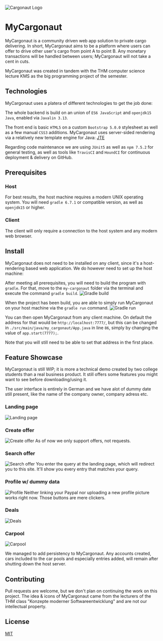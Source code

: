 ![Cargonaut Logo](./mockups/img/logo.png)
# MyCargonaut
MyCargonaut is a community driven web app solution to private cargo delivering. In short, MyCargonaut aims to be a
platform where users can offer to drive other user's cargo from point A to point B. Any monetary transactions will be
handled between users; MyCargonaut will not take a cent in cuts.

MyCargonaut was created in tandem with the THM computer science lecture KMS as the big programming project of the 
semester.

## Technologies

MyCargonaut uses a platera of different technologies to get the job done:

The whole backend is build on an union of `ES6 JavaScript` and `openjdk15 Java`, enabled via `Javalin 3.13`.

The front end is basic `HTML5` on a custom `Bootstrap 5.0.0` stylesheet as well as a few manual 
`CSS3` additions. MyCargonaut uses server-sided rendering via a relatively new template engine for Java: 
[JTE](https://github.com/casid/jte)

Regarding code maintenance we are using `JUnit5` as well as `npm 7.5.2` for general testing, as well as tools like 
`TravisCI` and `HoundCI` for continuous deployment & delivery on GitHub.

## Prerequisites

### Host
For best results, the host machine requires a modern UNIX operating system. You will need `gradle 6.7.1` or compatible 
version, as well as `openjdk15` or higher.

### Client
The client will only require a connection to the host system and any modern web browser.

## Install

MyCargonaut does not need to be installed on any client, since it's a host-rendering based web application. 
We do however need to set up the host machine:

After meeting all prerequisites, you will need to build the program with `gradle`. For that, move to the `my-cargonaut`
folder via the terminal and execute the command `gradle build`.
![Gradle build](./mockups/readme/gradleBuild.png)

When the project has been build, you are able to simply run MyCargonaut on your host machine via the `gradle run` command. 
![Gradle run](./mockups/readme/gradle_run.png)

You can then open MyCargonaut from any client machine. On default the address for that would be `http://localhost:7777/`,
but this can be changed in `./src/main/java/my_cargonaut/App.java` in line `86`, simply by changing the value of 
`app.start(7777);`.

Note that you will still need to be able to set that address in the first place.

## Feature Showcase

MyCargonaut is still WIP; it is more a technical demo created by two college students than a real business product.
It still offers some features you might want to see before downloading/using it.

The user interface is entirely in German and we have alot of dummy date still present, like the name of the company 
owner, company adress etc.

### Landing page
![Landing page](mockups/readme/landing.PNG)

### Create offer
![Create offer](./mockups/readme/create.PNG)
As of now we only support offers, not requests.

### Search offer
![Search offer](./mockups/readme/Search.PNG)
You enter the query at the landing page, which will redirect you to this site. It'll show you every entry that matches your
query.

### Profile w/ dummy data
![Profile](./mockups/readme/profile.PNG)
Neither linking your Paypal nor uploading a new profile picture works right now. Those buttons are mere clickers.

### Deals
![Deals](./mockups/readme/deals.PNG)

### Carpool
![Carpool](./mockups/readme/cars.PNG)

We managed to add persistency to MyCargonaut. Any accounts created, cars included to the car pools and especially 
entries added, will remain after shutting down the host server. 

## Contributing
Pull requests are welcome, but we don't plan on continuing the work on this project. The idea & icons of MyCargonaut 
came from the lecturers of the THM class "Konzepte moderner Softwareentwicklung" and are not our intellectual property.

## License
[MIT](https://choosealicense.com/licenses/mit/)